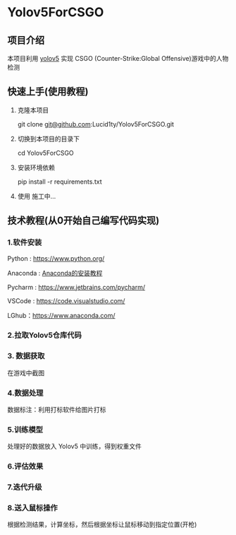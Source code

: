 # Yolov5ForCSGO

## 项目介绍

本项目利用 [yolov5](https://github.com/ultralytics/yolov5) 实现 CSGO (Counter-Strike:Global Offensive)游戏中的人物检测

## 快速上手(使用教程)

1. 克隆本项目

	git clone git@github.com:Lucid1ty/Yolov5ForCSGO.git

2. 切换到本项目的目录下

	cd Yolov5ForCSGO

3. 安装环境依赖

	pip install -r requirements.txt
	
4. 使用
	施工中...

## 技术教程(从0开始自己编写代码实现)

### 1.软件安装

Python : https://www.python.org/

Anaconda : [Anaconda的安装教程](https://github.com/Lucid1ty/Yolov5ForCSGO/blob/main/InstallationTutorial/zh/Anaconda.md)

Pycharm : https://www.jetbrains.com/pycharm/

VSCode : https://code.visualstudio.com/

LGhub：https://www.anaconda.com/

### 2.拉取Yolov5仓库代码

### 3. 数据获取

在游戏中截图

### 4.数据处理

数据标注：利用打标软件给图片打标

### 5.训练模型

处理好的数据放入 Yolov5 中训练，得到权重文件

### 6.评估效果

### 7.迭代升级

### 8.送入鼠标操作

根据检测结果，计算坐标，然后根据坐标让鼠标移动到指定位置(开枪)













